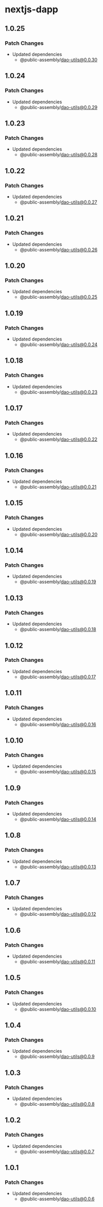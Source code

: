 # nextjs-dapp

## 1.0.25

### Patch Changes

- Updated dependencies
  - @public-assembly/dao-utils@0.0.30

## 1.0.24

### Patch Changes

- Updated dependencies
  - @public-assembly/dao-utils@0.0.29

## 1.0.23

### Patch Changes

- Updated dependencies
  - @public-assembly/dao-utils@0.0.28

## 1.0.22

### Patch Changes

- Updated dependencies
  - @public-assembly/dao-utils@0.0.27

## 1.0.21

### Patch Changes

- Updated dependencies
  - @public-assembly/dao-utils@0.0.26

## 1.0.20

### Patch Changes

- Updated dependencies
  - @public-assembly/dao-utils@0.0.25

## 1.0.19

### Patch Changes

- Updated dependencies
  - @public-assembly/dao-utils@0.0.24

## 1.0.18

### Patch Changes

- Updated dependencies
  - @public-assembly/dao-utils@0.0.23

## 1.0.17

### Patch Changes

- Updated dependencies
  - @public-assembly/dao-utils@0.0.22

## 1.0.16

### Patch Changes

- Updated dependencies
  - @public-assembly/dao-utils@0.0.21

## 1.0.15

### Patch Changes

- Updated dependencies
  - @public-assembly/dao-utils@0.0.20

## 1.0.14

### Patch Changes

- Updated dependencies
  - @public-assembly/dao-utils@0.0.19

## 1.0.13

### Patch Changes

- Updated dependencies
  - @public-assembly/dao-utils@0.0.18

## 1.0.12

### Patch Changes

- Updated dependencies
  - @public-assembly/dao-utils@0.0.17

## 1.0.11

### Patch Changes

- Updated dependencies
  - @public-assembly/dao-utils@0.0.16

## 1.0.10

### Patch Changes

- Updated dependencies
  - @public-assembly/dao-utils@0.0.15

## 1.0.9

### Patch Changes

- Updated dependencies
  - @public-assembly/dao-utils@0.0.14

## 1.0.8

### Patch Changes

- Updated dependencies
  - @public-assembly/dao-utils@0.0.13

## 1.0.7

### Patch Changes

- Updated dependencies
  - @public-assembly/dao-utils@0.0.12

## 1.0.6

### Patch Changes

- Updated dependencies
  - @public-assembly/dao-utils@0.0.11

## 1.0.5

### Patch Changes

- Updated dependencies
  - @public-assembly/dao-utils@0.0.10

## 1.0.4

### Patch Changes

- Updated dependencies
  - @public-assembly/dao-utils@0.0.9

## 1.0.3

### Patch Changes

- Updated dependencies
  - @public-assembly/dao-utils@0.0.8

## 1.0.2

### Patch Changes

- Updated dependencies
  - @public-assembly/dao-utils@0.0.7

## 1.0.1

### Patch Changes

- Updated dependencies
  - @public-assembly/dao-utils@0.0.6
